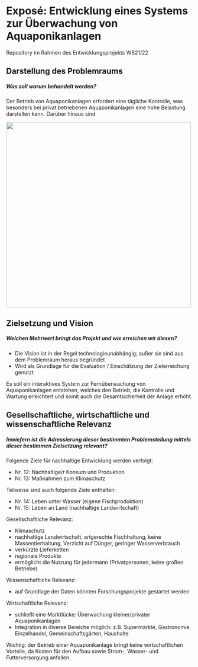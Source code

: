 # Exposé: Entwicklung eines Systems zur Überwachung von Aquaponikanlagen
Repository im Rahmen des Entwicklungsprojekts WS21/22

## Darstellung des Problemraums
##### Was soll warum behandelt werden?


Der Betrieb von Aquaponikanlagen erfordert eine tägliche Kontrolle, was besonders bei privat betriebenen Aquaponikanlagen eine hohe Belastung darstellen kann. Darüber hinaus sind 

<img src="https://raw.githubusercontent.com/verenaheissbach/EPWS2122GermundHeissbach/main/images/Dom%C3%A4nenmodell%20EP_Iteration1.png" width="500">


## Zielsetzung und Vision
##### Welchen Mehrwert bringt das Projekt und wie erreichen wir diesen?

- Die Vision ist in der Regel technologieunabhängig; außer sie sind aus dem Problemraum heraus begründet
- Wird als Grundlage für die Evaluation /  Einschätzung der Zielerreichung genutzt

Es soll ein interaktives System zur Fernüberwachung von Aquaponikanlagen entstehen, welches den Betrieb, die Kontrolle und Wartung erleichtert und somit auch die Gesamtsicherheit der Anlage erhöht.

## Gesellschaftliche, wirtschaftliche und wissenschaftliche Relevanz
##### Inwiefern ist die Adressierung dieser bestimmten Problemstellung mittels dieser bestimmen Zielsetzung relevant?

Folgende Ziele für nachhaltige Entwicklung werden verfolgt:
- Nr. 12: Nachhaltige/r Konsum und Produktion
- Nr. 13: Maßnahmen zum Klimaschutz

Teilweise sind auch folgende Ziele enthalten:
- Nr. 14: Leben unter Wasser (eigene Fischproduktion)
- Nr. 15: Leben an Land (nachhaltige Landwirtschaft)

Gesellschaftliche Relevanz: 
- Klimaschutz
- nachhaltige Landwirtschaft, artgerechte Fischhaltung, keine Massentierhaltung, Verzicht auf Dünger, geringer Wasserverbrauch
- verkürzte Lieferketten
- regionale Produkte
- ermöglicht die Nutzung für jedermann (Privatpersonen, keine großen Betriebe)

Wissenschaftliche Relevanz:
- auf Grundlage der Daten könnten Forschungsprojekte gestartet werden

Wirtschaftliche Relevanz:
- schließt eine Marktlücke: Überwachung kleiner/privater Aquaponikanlagen
- Integration in diverse Bereiche möglich: z.B. Supermärkte, Gastronomie, Einzelhandel, Gemeinschaftsgärten, Haushalte

Wichtig: der Betrieb einer Aquaponikanlage bringt keine wirtschaftlichen Vorteile, da Kosten für den Aufbau sowie Strom-, Wasser- und Futterversorgung anfallen.

